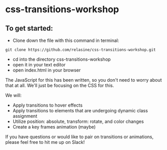 # css-transitions-workshop

## To get started:

* Clone down the file with this command in terminal:

` git clone https://github.com/relasine/css-transitions-workshop.git `

* cd into the directory css-transitions-workshop
* open it in your text editor
* open index.html in your browser

The JavaScript for this has been written, so you don't need to worry about that at all. We'll just be focusing on the CSS for this.

We will:
* Apply transitions to hover effects
* Apply transitions to elements that are undergoing dynamic class assignment
* Utilize position: absolute, transform: rotate, and color changes
* Create a key frames animation (maybe)

If you have questions or would like to pair on transitions or animations, please feel free to hit me up on Slack!
